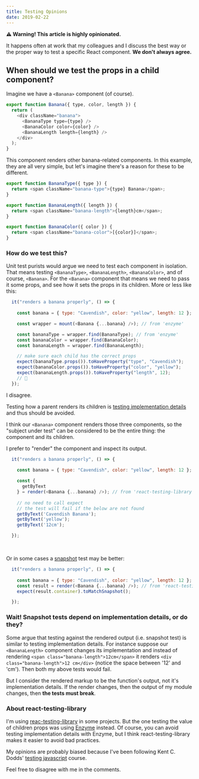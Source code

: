 ```yaml
---
title: Testing Opinions
date: 2019-02-22
---
```


**⚠️ Warning! This article is highly opinionated.**

It happens often at work that my colleagues and I discuss the best way or the proper way to test a specific React component. **We don't always agree.**

## When should we test the props in a child component?

Imagine we have a `<Banana>` component (of course).

```js
export function Banana({ type, color, length }) {
  return (
    <div className="banana">
      <BananaType type={type} />
      <BananaColor color={color} />
      <BananaLength length={length} />
    </div>
  );
}
```

This component renders other banana-related components. In this example, they are all very simple, but let's imagine there's a reason for these to be different.

```js
export function BananaType({ type }) {
  return <span className="banana-type">{type} Banana</span>;
}

export function BananaLength({ length }) {
  return <span className="banana-length">{length}cm</span>;
}

export function BananaColor({ color }) {
  return <span className="banana-color">[{color}]</span>;
}
```

### How do we test this?

Unit test purists would argue we need to test each component in isolation. That means testing `<BananaType>`, `<BananaLength>`, `<BananaColor>`, and of course, `<Banana>`. For the `<Banana>` component that means we need to pass it some props, and see how it sets the props in its children. More or less like this:

```js
  it("renders a banana properly", () => {
    
    const banana = { type: "Cavendish", color: "yellow", length: 12 };

    const wrapper = mount(<Banana {...banana} />); // from 'enzyme'

    const bananaType = wrapper.find(BananaType); // from 'enzyme'
    const bananaColor = wrapper.find(BananaColor);
    const bananaLength = wrapper.find(BananaLength);

    // make sure each child has the correct props
    expect(bananaType.props()).toHaveProperty("type", "Cavendish");
    expect(bananaColor.props()).toHaveProperty("color", "yellow");
    expect(bananaLength.props()).toHaveProperty("length", 12);
    // 🤔
  });
```
I disagree. 

Testing how a parent renders its children is [testing implementation details](https://kentcdodds.com/blog/testing-implementation-details) and thus should be avoided.

I think our `<Banana>` component renders those three components, so the "subject under test" can be considered to be the entire thing: the component and its children. 

I prefer to "render" the component and inspect its output.

```js
  it("renders a banana properly", () => {
    
    const banana = { type: "Cavendish", color: "yellow", length: 12 };

    const {
      getByText
    } = render(<Banana {...banana} />); // from 'react-testing-library'
    
    // no need to call expect
    // the test will fail if the below are not found
    getByText('Cavendish Banana');
    getByText('yellow');
    getByText('12cm');

  });
```
<br/>

Or in some cases a [snapshot](https://jestjs.io/docs/en/snapshot-testing.html) test may be better:

```js
  it("renders a banana properly", () => {
    
    const banana = { type: "Cavendish", color: "yellow", length: 12 };
    const result = render(<Banana {...banana} />); // from 'react-testing-library'
    expect(result.container).toMatchSnapshot();

  });
```

### Wait! Snapshot tests depend on implementation details, or do they?

Some argue that testing against the rendered output (i.e. snapshot test) is similar to testing implementation details. For instance suppose our `<BananaLength>` component changes its implementation and instead of rendering `<span class="banana-length">12cm</span>` it renders `<div class="banana-length">12 cm</div>` (notice the space between '12' and 'cm'). Then both my above tests would fail.

But I consider the rendered markup to be the function's output, not it's implementation details. If the render changes, then the output of my module changes, then **the tests must break**.


### About react-testing-library

I'm using [reac-testing-library](https://testing-library.com/react) in some projects. But the one testing the value of children props was using [Enzyme](https://airbnb.io/enzyme/) instead. Of course, you can avoid testing implementation details with Enzyme, but I think react-testing-library makes it easier to avoid bad practices.

My opinions are probably biased because I've been following Kent C. Dodds' [testing javascript](https://testingjavascript.com/) course.

Feel free to disagree with me in the comments.